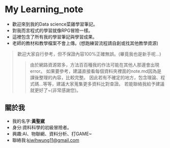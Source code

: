 # My Learning_note
* 歡迎來到我的Data science菜雞學習筆記。
* 對我而言程式的學習就像RPG冒險一樣。
* 這裡包含了所有我的學習筆記與學習成果。
* 老師的教材和教學檔案不會上傳。(想跑練習流程請自創或找其他教學資源)
> 歡迎大家自行參考，但不保證內容100%正確無誤。(畢竟我也是新手呢...)
>> 由於網路資源眾多，方法百百種我的作法可能在其他人那邊會出現error。
>> 如果要參考，建議直接看每個資料夾裡面的note.md因為是課後整理的內容，比較完整。
>> 因此若有不確定的地方，包含理論、程式碼...等等，建議大家蒐集更多資料比對查證。
>> 若能聯絡我給予建議就更好了~(非常感謝您)。

## 關於我
* 我的名字:**黃聖崴**
* 身分:資料科學的初級冒險者。
* 興趣:AI、物聯網、資料分析、打GAME~
* 聯絡我:kiwihwung11@gmail.com
